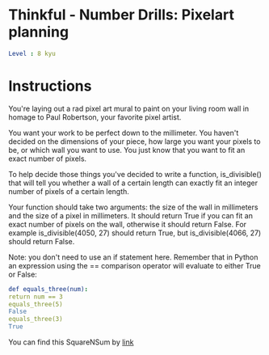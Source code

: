 # Thinkful - Number Drills: Pixelart planning

```yaml
Level : 8 kyu
```

# Instructions
You're laying out a rad pixel art mural to paint on your living room wall in homage to Paul Robertson, your favorite pixel artist.

You want your work to be perfect down to the millimeter.
You haven't decided on the dimensions of your piece, how large you want your pixels to be, or which wall you want to use.
You just know that you want to fit an exact number of pixels.

To help decide those things you've decided to write a function, is_divisible() that will tell you whether a wall of a certain length can exactly fit an integer number of pixels of a certain length.

Your function should take two arguments: the size of the wall in millimeters and the size of a pixel in millimeters.
It should return True if you can fit an exact number of pixels on the wall, otherwise it should return False.
For example is_divisible(4050, 27) should return True, but is_divisible(4066, 27) should return False.

Note: you don't need to use an if statement here.
Remember that in Python an expression using the == comparison operator will evaluate to either True or False:

```yaml
def equals_three(num):
return num == 3
equals_three(5)
False
equals_three(3)
True
```

You can find this SquareNSum by [link](https://www.codewars.com/kata/58630e2ae88af44d2b0000ea/train/scala)